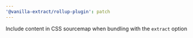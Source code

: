 ```yaml
---
'@vanilla-extract/rollup-plugin': patch
---
```


Include content in CSS sourcemap when bundling with the `extract` option
